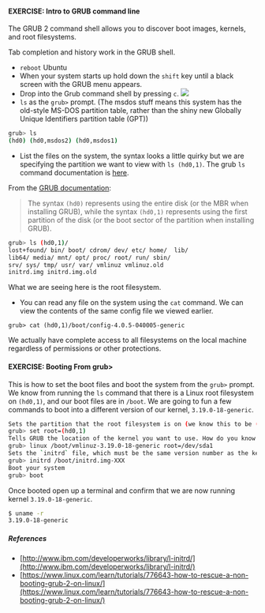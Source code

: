

#### EXERCISE: Intro to GRUB command line
The GRUB 2 command shell allows you to discover boot images, kernels, and root filesystems.

Tab completion and history work in the GRUB shell.

* `reboot` Ubuntu
* When your system starts up hold down the `shift` key until a black screen with the GRUB menu appears. 
* Drop into the Grub command shell by pressing `c`.
![](http://pix.toile-libre.org/upload/original/1353953772.png)
* `ls` as the `grub>` prompt. (The msdos stuff means this system has the old-style MS-DOS partition table, rather than the shiny new Globally Unique Identifiers partition table (GPT))
```bash
grub> ls
(hd0) (hd0,msdos2) (hd0,msdos1)
```
* List the files on the system, the syntax looks a little quirky but we are specifying the partition we want to view with `ls (hd0,1)`. The grub `ls` command documentation is [here](https://www.gnu.org/software/grub/manual/html_node/ls.html). 

From the [GRUB documentation](https://www.gnu.org/software/grub/manual/html_node/Device-syntax.html#Device-syntax):
> The syntax `(hd0)` represents using the entire disk (or the MBR when installing GRUB), while the syntax `(hd0,1)` represents using the first partition of the disk (or the boot sector of the partition when installing GRUB).
```bash
grub> ls (hd0,1)/
lost+found/ bin/ boot/ cdrom/ dev/ etc/ home/  lib/
lib64/ media/ mnt/ opt/ proc/ root/ run/ sbin/ 
srv/ sys/ tmp/ usr/ var/ vmlinuz vmlinuz.old 
initrd.img initrd.img.old
```
What we are seeing here is the root filesystem. 

* You can read any file on the system using the `cat` command. We can view the contents of the same config file we viewed earlier.
```
grub> cat (hd0,1)/boot/config-4.0.5-040005-generic
```
We actually have complete access to all filesystems on the local machine regardless of permissions or other protections.


#### EXERCISE: Booting From grub>
This is how to set the boot files and boot the system from the `grub>` prompt. We know from running the `ls` command that there is a Linux root filesystem on `(hd0,1)`, and our boot files are in `/boot`. We are going to fun a few commands to boot into a different version of our kernel, `3.19.0-18-generic`. 

```bash
Sets the partition that the root filesystem is on (we know this to be (hd0,1)).
grub> set root=(hd0,1)
Tells GRUB the location of the kernel you want to use. How do you know the correct partition? `hd0,1 = /dev/sda1. hd1,1 = /dev/sdb1. hd3,2 = /dev/sdd2`. 
grub> linux /boot/vmlinuz-3.19.0-18-generic root=/dev/sda1
Sets the `initrd` file, which must be the same version number as the kernel.
grub> initrd /boot/initrd.img-XXX
Boot your system
grub> boot
```

Once booted open up a terminal and confirm that we are now running kernel `3.19.0-18-generic`. 
```bash
$ uname -r
3.19.0-18-generic
```

##### References
* [http://www.ibm.com/developerworks/library/l-initrd/](http://www.ibm.com/developerworks/library/l-initrd/)
* [https://www.linux.com/learn/tutorials/776643-how-to-rescue-a-non-booting-grub-2-on-linux/](https://www.linux.com/learn/tutorials/776643-how-to-rescue-a-non-booting-grub-2-on-linux/)
